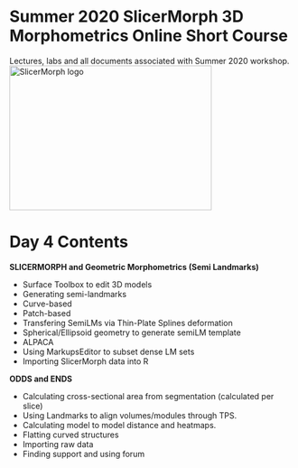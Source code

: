# Summer 2020 SlicerMorph 3D Morphometrics Online Short Course 
Lectures, labs and all documents associated with Summer 2020 workshop.
<img alt="SlicerMorph logo" width="358" height="256" src="https://github.com/SlicerMorph/SlicerMorph.github.io/blob/master/SlicerMorph_Logos/SlicerMorph_Final_Logos-V2.jpg">

# Day 4 Contents

**SLICERMORPH and Geometric Morphometrics (Semi Landmarks)**
*	Surface Toolbox to edit 3D models 
*	Generating semi-landmarks
  * Curve-based
  * Patch-based
*	Transfering SemiLMs via Thin-Plate Splines deformation
* Spherical/Ellipsoid geometry to generate semiLM template 
* ALPACA
* Using MarkupsEditor to subset dense LM sets
* Importing SlicerMorph data into R


**ODDS and ENDS**
* Calculating cross-sectional area from segmentation (calculated per slice)
* Using Landmarks to align volumes/modules through TPS.
*	Calculating model to model distance and heatmaps.
*	Flatting curved structures 
*	Importing raw data
*	Finding support and using forum 





